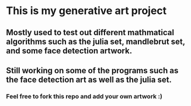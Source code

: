 # This is my generative art project

## Mostly used to test out different mathmatical algorithms such as the julia set, mandlebrut set, and some face detection artwork.

## Still working on some of the programs such as the face detection art as well as the julia set.

### Feel free to fork this repo and add your own artwork :)
